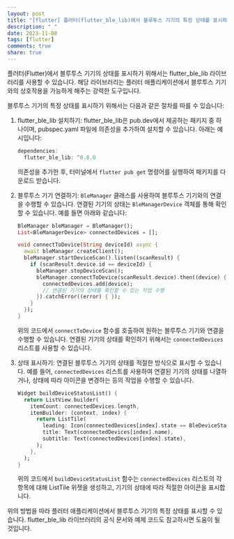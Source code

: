 ```yaml
---
layout: post
title: "[flutter] 플러터(flutter_ble_lib)에서 블루투스 기기의 특정 상태를 표시하는 방법은 어떻게 되나요?"
description: " "
date: 2023-11-08
tags: [flutter]
comments: true
share: true
---
```


플러터(Flutter)에서 블루투스 기기의 상태를 표시하기 위해서는 flutter_ble_lib 라이브러리를 사용할 수 있습니다. 해당 라이브러리는 플러터 애플리케이션에서 블루투스 기기와의 상호작용을 가능하게 해주는 강력한 도구입니다.

블루투스 기기의 특정 상태를 표시하기 위해서는 다음과 같은 절차를 따를 수 있습니다:

1. flutter_ble_lib 설치하기:
   flutter_ble_lib은 pub.dev에서 제공하는 패키지 중 하나이며, pubspec.yaml 파일에 의존성을 추가하여 설치할 수 있습니다. 아래는 예시입니다:

   ```dart
   dependencies:
     flutter_ble_lib: ^0.8.0
   ```

   의존성을 추가한 후, 터미널에서 `flutter pub get` 명령어를 실행하여 패키지를 다운로드 받습니다.

2. 블루투스 기기 연결하기:
   `BleManager` 클래스를 사용하여 블루투스 기기와의 연결을 수행할 수 있습니다. 연결된 기기의 상태는 `BleManagerDevice` 객체를 통해 확인할 수 있습니다. 예를 들면 아래와 같습니다:

   ```dart
   BleManager bleManager = BleManager();
   List<BleManagerDevice> connectedDevices = [];

   void connectToDevice(String deviceId) async {
     await bleManager.createClient();
     bleManager.startDeviceScan().listen((scanResult) {
       if (scanResult.device.id == deviceId) {
         bleManager.stopDeviceScan();
         bleManager.connectToDevice(scanResult.device).then((device) {
           connectedDevices.add(device);
           // 연결된 기기의 상태를 확인할 수 있는 작업 수행
         }).catchError((error) { });
       }
     });
   }
   ```

   위의 코드에서 `connectToDevice` 함수를 호출하여 원하는 블루투스 기기와 연결을 수행할 수 있습니다. 연결된 기기의 상태를 확인하기 위해서는 `connectedDevices` 리스트를 사용할 수 있습니다.

3. 상태 표시하기:
   연결된 블루투스 기기의 상태를 적절한 방식으로 표시할 수 있습니다. 예를 들어, `connectedDevices` 리스트를 사용하여 연결된 기기의 상태를 나열하거나, 상태에 따라 아이콘을 변경하는 등의 작업을 수행할 수 있습니다.

   ```dart
   Widget buildDeviceStatusList() {
     return ListView.builder(
       itemCount: connectedDevices.length,
       itemBuilder: (context, index) {
         return ListTile(
           leading: Icon(connectedDevices[index].state == BleDeviceState.connected ? Icons.bluetooth_connected : Icons.bluetooth),
           title: Text(connectedDevices[index].name),
           subtitle: Text(connectedDevices[index].state),
         );
       },
     );
   }
   ```

   위의 코드에서 `buildDeviceStatusList` 함수는 `connectedDevices` 리스트의 각 항목에 대해 ListTile 위젯을 생성하고, 기기의 상태에 따라 적절한 아이콘을 표시합니다.

위의 방법을 따라 플러터 애플리케이션에서 블루투스 기기의 특정 상태를 표시할 수 있습니다. flutter_ble_lib 라이브러리의 공식 문서와 예제 코드도 참고하시면 도움이 될 것입니다.